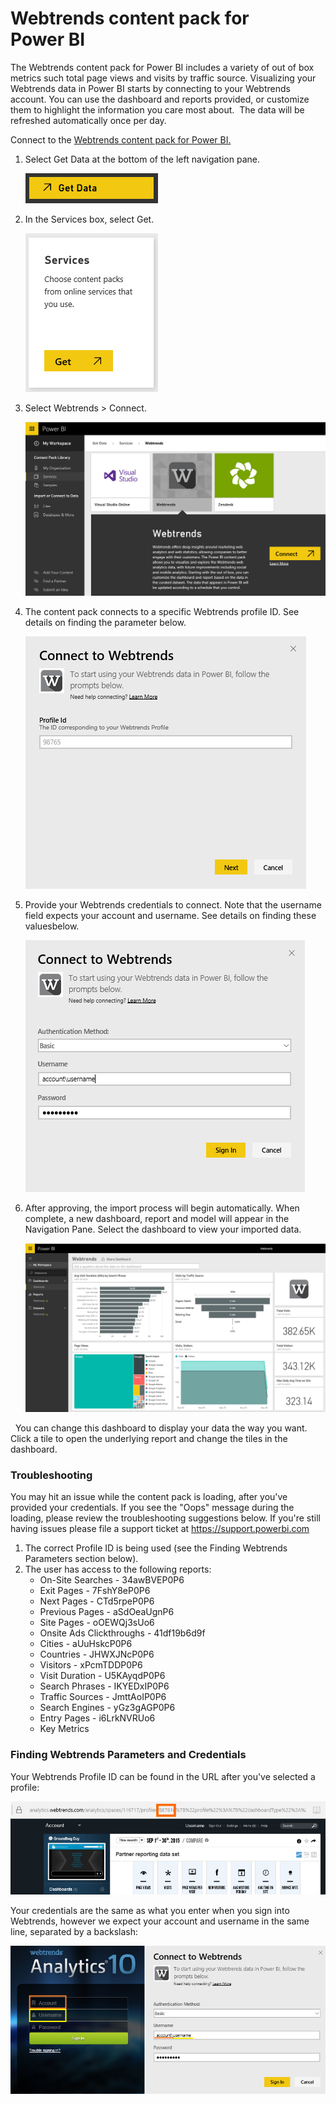 ﻿<properties 
   pageTitle="Webtrends content pack for Power BI"
   description="Webtrends content pack for Power BI"
   services="powerbi" 
   documentationCenter="" 
   authors="theresapalmer" 
   manager="mblythe" 
   editor=""
   tags=""/>
 
<tags
   ms.service="powerbi"
   ms.devlang="NA"
   ms.topic="article"
   ms.tgt_pltfrm="NA"
   ms.workload="powerbi"
   ms.date="02/08/2016"
   ms.author="tpalmer"/>
   
# Webtrends content pack for Power&nbsp;BI

The Webtrends content pack for Power BI includes a variety of out of box metrics such total page views and visits by traffic source. Visualizing your Webtrends data in Power BI starts by connecting to your Webtrends account. You can use the dashboard and reports provided, or customize them to highlight the information you care most about.  The data will be refreshed automatically once per day.

Connect to the [Webtrends content pack for Power BI.](https://app.powerbi.com/getdata/services/webtrends)

1.  Select Get Data at the bottom of the left navigation pane.

	![](media/powerbi-content-pack-webtrends/getdata3.png)

2.  In the Services box, select Get.

	![](media/powerbi-content-pack-webtrends/services.PNG)

3.  Select Webtrends \> Connect.

	![](media/powerbi-content-pack-webtrends/GetData.PNG)

4.  The content pack connects to a specific Webtrends profile ID. See details on finding the parameter below.

	![](media/powerbi-content-pack-webtrends/parameters.PNG)

5.  Provide your Webtrends credentials to connect. Note that the username field expects your account and username. See details on finding these valuesbelow.

	![](media/powerbi-content-pack-webtrends/creds.PNG)

6.  After approving, the import process will begin automatically. When complete, a new dashboard, report and model will appear in the Navigation Pane. Select the dashboard to view your imported data.

	![](media/powerbi-content-pack-webtrends/dashboard.PNG)

 
You can change this dashboard to display your data the way you want. Click a tile to open the underlying report and change the tiles in the dashboard.

### Troubleshooting
You may hit an issue while the content pack is loading, after you've provided your credentials. If you see the "Oops" message during the loading, please review the troubleshooting suggestions below. If you're still having issues please file a support ticket at https://support.powerbi.com

1. The correct Profile ID is being used (see the Finding Webtrends Parameters section below).
2. The user has access to the following reports:
    - On-Site Searches - 34awBVEP0P6
    - Exit Pages - 7FshY8eP0P6
    - Next Pages - CTd5rpeP0P6
    - Previous Pages - aSdOeaUgnP6
    - Site Pages - oOEWQj3sUo6
    - Onsite Ads Clickthroughs - 41df19b6d9f
    - Cities  - aUuHskcP0P6
    - Countries - JHWXJNcP0P6
    - Visitors - xPcmTDDP0P6
    - Visit Duration - U5KAyqdP0P6
    - Search Phrases - IKYEDxIP0P6
    - Traffic Sources - JmttAoIP0P6
    - Search Engines - yGz3gAGP0P6
    - Entry Pages - i6LrkNVRUo6
    - Key Metrics 

### Finding Webtrends Parameters and Credentials

Your Webtrends Profile ID can be found in the URL after you've selected a profile:

![](media/powerbi-content-pack-webtrends/WebtrendsParameters.png)

Your credentials are the same as what you enter when you sign into Webtrends, however we expect your account and username in the same line, separated by a backslash:

![](media/powerbi-content-pack-webtrends/WebtrendsCreds.PNG)

